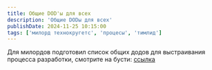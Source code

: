 ```yaml
---
title: Общие DOD'ы для всех
description: 'Общие DODы для всех'
publishDate: 2024-11-25 10:15:00
tags: ['милорд технокругетс', 'процесы', 'тимлид']
---
```


Для милордов подготовил список общих додов для выстраивания процесса разработки, смотрите на бусти: [ссылка](https://boosty.to/mrhook/posts/fac424d7-9717-4117-a26b-b2827c3e4b31)
